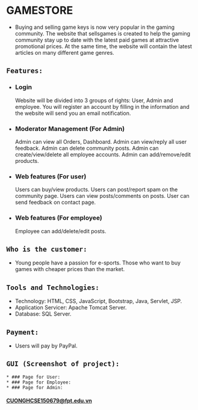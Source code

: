 # GAMESTORE
* Buying and selling game keys is now very popular in the gaming community. The website that sellsgames is created to help the gaming community stay up to date with the latest paid games at attractive promotional prices. At the same time, the website will contain the latest articles on many different game genres.
## `Features:`
* ### Login
    Website will be divided into 3 groups of rights: User, Admin and employee. You will register an account by filling in the information and the website will send you     an email notification.
* ### Moderator Management (For Admin)
    Admin can view all Orders, Dashboard.
    Admin can view/reply all user feedback.
    Admin can delete community posts.
    Admin can create/view/delete all employee accounts.
    Admin can add/remove/edit products.
* ### Web features (For user)
    Users can buy/view products.
    Users can post/report spam on the community page.
    Users can view posts/comments on posts.
    User can send feedback on contact page.
* ### Web features (For employee)
    Employee can add/delete/edit posts.
## `Who is the customer:`
* Young people have a passion for e-sports. Those who want to buy games with cheaper prices than the market.
## `Tools and Technologies:`
   * Technology: HTML, CSS, JavaScript, Bootstrap, Java, Servlet, JSP.
   * Application Servicer: Apache Tomcat Server.
   * Database: SQL Server.
## `Payment:`
   * Users will pay by PayPal.
## `GUI (Screenshot of project):`
    * ### Page for User:
    * ### Page for Employee:
    * ### Page for Admin:


#### CUONGHCSE150679@fpt.edu.vn
